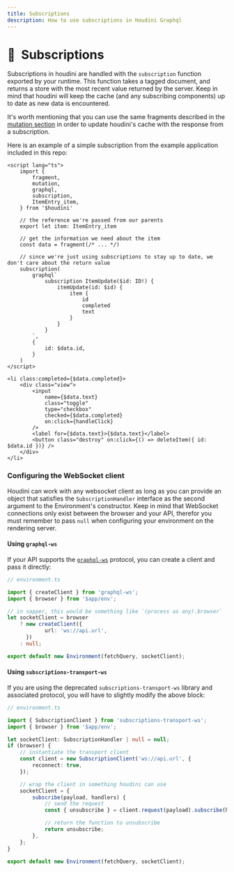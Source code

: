 ```yaml
---
title: Subscriptions
description: How to use subscriptions in Houdini Graphql
---
```


# 🧾&nbsp;&nbsp;Subscriptions

Subscriptions in houdini are handled with the `subscription` function exported by your runtime. This function
takes a tagged document, and returns a store with the most recent value returned by the server. Keep in mind
that houdini will keep the cache (and any subscribing components) up to date as new data is encountered.

It's worth mentioning that you can use the same fragments described in the [mutation section](#mutations)
in order to update houdini's cache with the response from a subscription.

Here is an example of a simple subscription from the example application included in this repo:

```svelte
<script lang="ts">
    import {
        fragment,
        mutation,
        graphql,
        subscription,
        ItemEntry_item,
    } from '$houdini'

    // the reference we're passed from our parents
    export let item: ItemEntry_item

    // get the information we need about the item
    const data = fragment(/* ... */)

    // since we're just using subscriptions to stay up to date, we don't care about the return value
    subscription(
        graphql`
            subscription ItemUpdate($id: ID!) {
                itemUpdate(id: $id) {
                    item {
                        id
                        completed
                        text
                    }
                }
            }
        `,
        {
            id: $data.id,
        }
    )
</script>

<li class:completed={$data.completed}>
    <div class="view">
        <input
            name={$data.text}
            class="toggle"
            type="checkbox"
            checked={$data.completed}
            on:click={handleClick}
        />
        <label for={$data.text}>{$data.text}</label>
        <button class="destroy" on:click={() => deleteItem({ id: $data.id })} />
    </div>
</li>
```

### Configuring the WebSocket client

Houdini can work with any websocket client as long as you can provide an object that satisfies
the `SubscriptionHandler` interface as the second argument to the Environment's constructor. Keep in mind
that WebSocket connections only exist between the browser and your API, therefor you must remember to
pass `null` when configuring your environment on the rendering server.

#### Using `graphql-ws`

If your API supports the [`graphql-ws`](https://github.com/enisdenjo/graphql-ws) protocol, you can create a
client and pass it directly:

```typescript
// environment.ts

import { createClient } from 'graphql-ws';
import { browser } from '$app/env';

// in sapper, this would be something like `(process as any).browser`
let socketClient = browser
	? new createClient({
			url: 'ws://api.url',
	  })
	: null;

export default new Environment(fetchQuery, socketClient);
```

#### Using `subscriptions-transport-ws`

If you are using the deprecated `subscriptions-transport-ws` library and associated protocol,
you will have to slightly modify the above block:

```typescript
// environment.ts

import { SubscriptionClient } from 'subscriptions-transport-ws';
import { browser } from '$app/env';

let socketClient: SubscriptionHandler | null = null;
if (browser) {
	// instantiate the transport client
	const client = new SubscriptionClient('ws://api.url', {
		reconnect: true,
	});

	// wrap the client in something houdini can use
	socketClient = {
		subscribe(payload, handlers) {
			// send the request
			const { unsubscribe } = client.request(payload).subscribe(handlers);

			// return the function to unsubscribe
			return unsubscribe;
		},
	};
}

export default new Environment(fetchQuery, socketClient);
```
